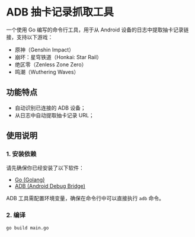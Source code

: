 # ADB 抽卡记录抓取工具

一个使用 Go 编写的命令行工具，用于从 Android 设备的日志中提取抽卡记录链接，支持以下游戏：

- 原神（Genshin Impact）
- 崩坏：星穹铁道（Honkai: Star Rail）
- 绝区零（Zenless Zone Zero）
- 鸣潮（Wuthering Waves）

## 功能特点

- 自动识别已连接的 ADB 设备；
- 从日志中自动提取抽卡记录 URL；

## 使用说明

### 1. 安装依赖

请先确保你已经安装了以下软件：

- [Go (Golang)](https://golang.org/dl/)
- [ADB (Android Debug Bridge)](https://developer.android.com/studio/releases/platform-tools)

ADB 工具需配置环境变量，确保在命令行中可以直接执行 `adb` 命令。

### 2. 编译

```bash
go build main.go
